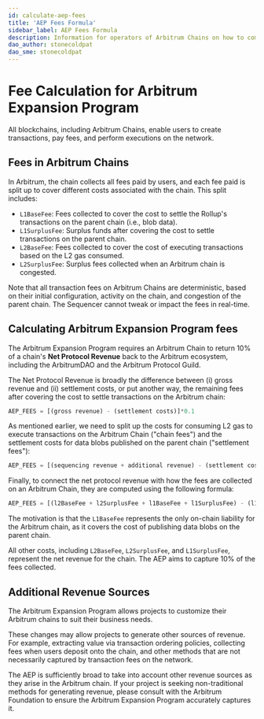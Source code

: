 ```yaml
---
id: calculate-aep-fees
title: 'AEP Fees Formula'
sidebar_label: AEP Fees Formula
description: Information for operators of Arbitrum Chains on how to compute the AEP Fees
dao_author: stonecoldpat
dao_sme: stonecoldpat
---
```


# Fee Calculation for Arbitrum Expansion Program

All blockchains, including Arbitrum Chains, enable users to create transactions, pay fees, and perform executions on the network. 

## Fees in Arbitrum Chains
In Arbitrum, the chain collects all fees paid by users, and each fee paid is split up to cover different costs associated with the chain. This split includes: 

- `L1BaseFee`: Fees collected to cover the cost to settle the Rollup's transactions on the parent chain (i.e., blob data). 
- `L1SurplusFee`: Surplus funds after covering the cost to settle transactions on the parent chain. 
- `L2BaseFee`: Fees collected to cover the cost of executing transactions based on the L2 gas consumed. 
- `L2SurplusFee`: Surplus fees collected when an Arbitrum chain is congested. 

Note that all transaction fees on Arbitrum Chains are deterministic, based on their initial configuration, activity on the chain, and congestion of the parent chain. The Sequencer cannot tweak or impact the fees in real-time. 

## Calculating Arbitrum Expansion Program fees

The Arbitrum Expansion Program requires an Arbitrum Chain to return 10% of a chain's **Net Protocol Revenue** back to the Arbitrum ecosystem, including the ArbitrumDAO and the Arbitrum Protocol Guild. 

The Net Protocol Revenue is broadly the difference between (i) gross revenue and (ii) settlement costs, or put another way, the remaining fees after covering the cost to settle transactions on the Arbitrum chain:

```python
AEP_FEES = [(gross revenue) - (settlement costs)]*0.1
```

As mentioned earlier, we need to split up the costs for consuming L2 gas to execute transactions on the Arbitrum Chain ("chain fees") and the settlement costs for data blobs published on the parent chain ("settlement fees"):

```python
AEP_FEES = [(sequencing revenue + additional revenue) - (settlement costs)]*0.1
```

 Finally, to connect the net protocol revenue with how the fees are collected on an Arbitrum Chain, they are computed using the following formula:

 ```python
AEP_FEES = [(l2BaseFee + l2SurplusFee + l1BaseFee + l1SurplusFee) - (l1BaseFee)]*0.1
```

The motivation is that the `L1BaseFee` represents the only on-chain liability for the Arbitrum chain, as it covers the cost of publishing data blobs on the parent chain. 

All other costs, including `L2BaseFee`, `L2SurplusFee`, and `L1SurplusFee`, represent the net revenue for the chain. The AEP aims to capture 10% of the fees collected. 

## Additional Revenue Sources

The Arbitrum Expansion Program allows projects to customize their Arbitrum chains to suit their business needs. 

These changes may allow projects to generate other sources of revenue. For example, extracting value via transaction ordering policies, collecting fees when users deposit onto the chain, and other methods that are not necessarily captured by transaction fees on the network. 

The AEP is sufficiently broad to take into account other revenue sources as they arise in the Arbitrum chain. If your project is seeking non-traditional methods for generating revenue, please consult with the Arbitrum Foundation to ensure the Arbitrum Expansion Program accurately captures it.